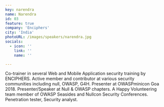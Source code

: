 ```yaml
---
key: narendra
name: Narendra
id: 03
feature: true
company: 'Enciphers'
city: 'India'
photoURL: /images/speakers/narendra.jpg
socials:
  - icon: ''
    link: ''
    name: ''

---
```

Co-trainer in several Web and Mobile Application security training by ENCIPHERS. Active member and contributor at various security communities including null, OWASP, G4H. Presenter at OWASPminicon Goa 2018. Presenter/Speaker at Null & OWASP chapters. A Happy Volunteering team member of OWASP Seasides and Nullcon Security Conferences. Penetration tester, Security analyst.